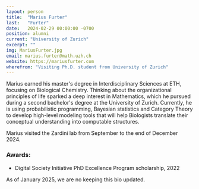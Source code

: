```yaml
---
layout: person
title:  "Marius Furter"
last:   "Furter"
date:   2024-02-29 00:00:00 -0700
position: alumni
current: "University of Zurich"
excerpt: ""
img: MariusFurter.jpg
email: marius.furter@math.uzh.ch
website: https://mariusfurter.com
wherefrom: "Visiting Ph.D. student from University of Zurich"
---
```


Marius earned his master's degree in Interdisciplinary Sciences at ETH, focusing on Biological Chemistry. Thinking about the organizational principles of life sparked a deep interest in Mathematics, which he pursued during a second bachelor's degree at the University of Zurich. 
Currently, he is using probabilistic programming, Bayesian statistics and Category Theory to develop high-level modeling tools that will help Biologists translate their conceptual understanding into computable structures.

Marius visited the Zardini lab from September to the end of December 2024.

### Awards:

- Digital Society Initiative PhD Excellence Program scholarship, 2022

As of January 2025, we are no keeping this bio updated.